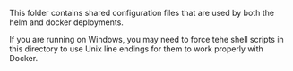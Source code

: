 This folder contains shared configuration files that are used by both the helm and docker deployments.

If you are running on Windows, you may need to force tehe shell scripts in this directory to use Unix line endings for them to work properly with Docker.
